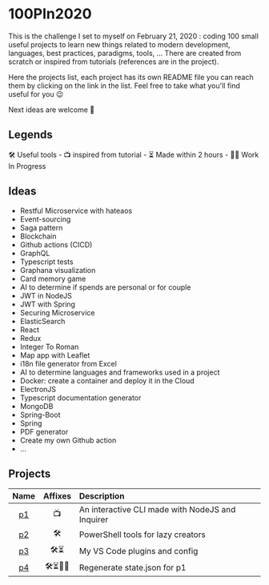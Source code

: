 # 100PIn2020

This is the challenge I set to myself on February 21, 2020 : coding 100 small useful projects to learn new things related to modern development, languages, best practices, paradigms, tools, ... There are created from scratch or inspired from tutorials (references are in the project).

Here the projects list, each project has its own README file you can reach them by clicking on the link in the list. Feel free to take what you'll find useful for you 😉

Next ideas are welcome 🙏

## Legends

🛠 Useful tools -
📺 inspired from tutorial -
⏳ Made within 2 hours -
👷‍♂️ Work In Progress

## Ideas

- Restful Microservice with hateaos
- Event-sourcing
- Saga pattern
- Blockchain
- Github actions (CICD)
- GraphQL
- Typescript tests
- Graphana visualization
- Card memory game
- AI to determine if spends are personal or for couple
- JWT in NodeJS
- JWT with Spring
- Securing Microservice
- ElasticSearch
- React
- Redux
- Integer To Roman
- Map app with Leaflet
- i18n file generator from Excel
- AI to determine languages and frameworks used in a project
- Docker: create a container and deploy it in the Cloud
- ElectronJS
- Typescript documentation generator
- MongoDB
- Spring-Boot
- Spring
- PDF generator
- Create my own Github action
- ...

## Projects

|         Name         | Affixes | Description                                      |
| :------------------: | :-----: | :----------------------------------------------- |
| [p1](./p1/README.md) |   📺    | An interactive CLI made with NodeJS and Inquirer |
| [p2](./p2/README.md) |    🛠    | PowerShell tools for lazy creators               |
| [p3](./p3/README.md) |   🛠⏳   | My VS Code plugins and config                    |
| [p4](./p4/README.md) | 🛠⏳👷‍♂️ | Regenerate state.json for p1 |
